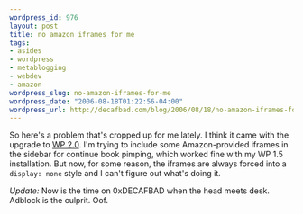 ```yaml
--- 
wordpress_id: 976
layout: post
title: no amazon iframes for me
tags: 
- asides
- wordpress
- metablogging
- webdev
- amazon
wordpress_slug: no-amazon-iframes-for-me
wordpress_date: "2006-08-18T01:22:56-04:00"
wordpress_url: http://decafbad.com/blog/2006/08/18/no-amazon-iframes-for-me
---
```

So here's a problem that's cropped up for me lately.  I think it came with the upgrade to [WP 2.0][wp2].  I'm trying to include some Amazon-provided iframes in the sidebar for continue book pimping, which worked fine with my WP 1.5 installation.  But now, for some reason, the iframes are always forced into a <code>display: none</code> style and I can't figure out what's doing it.

*Update:*  Now is the time on 0xDECAFBAD when the head meets desk.  Adblock is the culprit.  Oof.

[wp2]: http://decafbad.com/blog/2006/07/25/youngmangonewest
